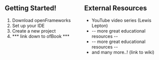 
<div style="width: 50%; float: left;">
    <h2>Getting Started!</h2>

<ol>
<li> Download openFrameworks </li>
<li> Set up your IDE </li>
<li> Create a new project </li>
<li> *** link down to ofBook *** </li>
</ol>

</div>

<div style="width: 50%; float: left;">

<h2>External Resources</h2>

<ul>
<li> YouTube video series (Lewis Lepton) </li>
<li> -- more great educational resources -- </li>
<li> -- more great educational resources -- </li>
<li>  and many more..! (link to wiki) </li>
</div>